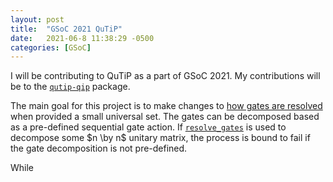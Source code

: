 ```yaml
---
layout: post
title:  "GSoC 2021 QuTiP"
date:   2021-06-8 11:38:29 -0500
categories: [GSoC]
---
```

I will be contributing to QuTiP as a part of GSoC 2021. My contributions will be
to the [`qutip-qip`](https://github.com/qutip/qutip-qip) package.

The main goal for this project is to make changes to [how gates are resolved](https://github.com/qutip/qutip-qip/blob/master/src/qutip_qip/circuit.py#L529) when provided a small universal set. The gates can be decomposed
based as a pre-defined sequential gate action. If [`resolve_gates`](https://github.com/qutip/qutip-qip/blob/master/src/qutip_qip/circuit.py#L1025) is used to decompose some $n \by n$ unitary matrix, the process is bound to fail if the
gate decomposition is not pre-defined.

While 

